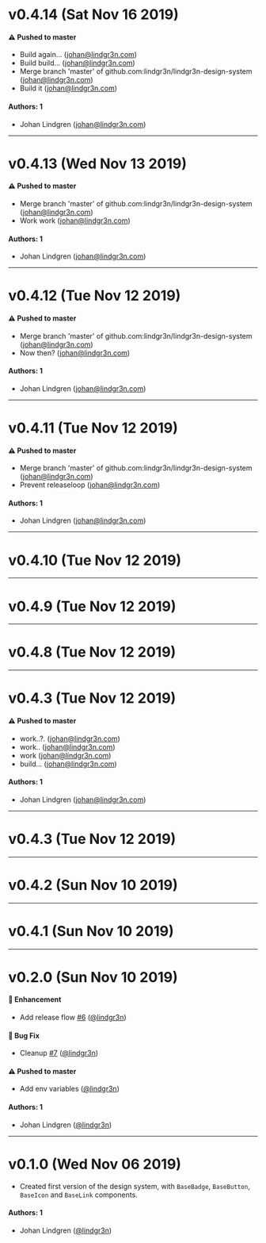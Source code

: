 # v0.4.14 (Sat Nov 16 2019)

#### ⚠️  Pushed to master

- Build again...  (johan@lindgr3n.com)
- Build build...  (johan@lindgr3n.com)
- Merge branch 'master' of github.com:lindgr3n/lindgr3n-design-system  (johan@lindgr3n.com)
- Build it  (johan@lindgr3n.com)

#### Authors: 1

- Johan Lindgren (johan@lindgr3n.com)

---

# v0.4.13 (Wed Nov 13 2019)

#### ⚠️  Pushed to master

- Merge branch 'master' of github.com:lindgr3n/lindgr3n-design-system  (johan@lindgr3n.com)
- Work work  (johan@lindgr3n.com)

#### Authors: 1

- Johan Lindgren (johan@lindgr3n.com)

---

# v0.4.12 (Tue Nov 12 2019)

#### ⚠️  Pushed to master

- Merge branch 'master' of github.com:lindgr3n/lindgr3n-design-system  (johan@lindgr3n.com)
- Now then?  (johan@lindgr3n.com)

#### Authors: 1

- Johan Lindgren (johan@lindgr3n.com)

---

# v0.4.11 (Tue Nov 12 2019)

#### ⚠️  Pushed to master

- Merge branch 'master' of github.com:lindgr3n/lindgr3n-design-system  (johan@lindgr3n.com)
- Prevent releaseloop  (johan@lindgr3n.com)

#### Authors: 1

- Johan Lindgren (johan@lindgr3n.com)

---

# v0.4.10 (Tue Nov 12 2019)



---

# v0.4.9 (Tue Nov 12 2019)



---

# v0.4.8 (Tue Nov 12 2019)



---

# v0.4.3 (Tue Nov 12 2019)

#### ⚠️  Pushed to master

- work..?.  (johan@lindgr3n.com)
- work..  (johan@lindgr3n.com)
- work  (johan@lindgr3n.com)
- build...  (johan@lindgr3n.com)

#### Authors: 1

- Johan Lindgren (johan@lindgr3n.com)

---

# v0.4.3 (Tue Nov 12 2019)



---

# v0.4.2 (Sun Nov 10 2019)



---

# v0.4.1 (Sun Nov 10 2019)



---

# v0.2.0 (Sun Nov 10 2019)

#### 🚀  Enhancement

- Add release flow [#6](https://github.com/lindgr3n/lindgr3n-design-system/pull/6) ([@lindgr3n](https://github.com/lindgr3n))

#### 🐛  Bug Fix

- Cleanup [#7](https://github.com/lindgr3n/lindgr3n-design-system/pull/7) ([@lindgr3n](https://github.com/lindgr3n))

#### ⚠️  Pushed to master

- Add env variables  ([@lindgr3n](https://github.com/lindgr3n))

#### Authors: 1

- Johan Lindgren ([@lindgr3n](https://github.com/lindgr3n))

---

# v0.1.0 (Wed Nov 06 2019)

- Created first version of the design system, with `BaseBadge`, `BaseButton`, `BaseIcon` and `BaseLink` components.

#### Authors: 1

- Johan Lindgren ([@lindgr3n](https://github.com/lindgr3n))
